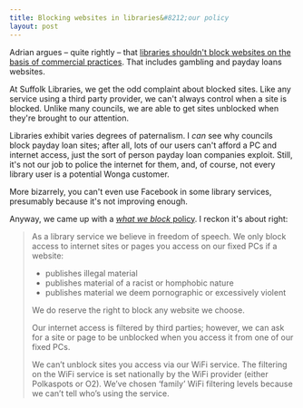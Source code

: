 ```yaml
---
title: Blocking websites in libraries&#8212;our policy
layout: post
---
```


Adrian argues &#8211; quite rightly &#8211; that <a href="https://adrianshort.org/libraries-censorship-payday-loans/">libraries shouldn't block websites on the basis of commercial practices</a>. That includes gambling and payday loans websites.

At Suffolk Libraries, we get the odd complaint about blocked sites. Like any service using a third party provider, we can't always control when a site is blocked. Unlike many councils, we are able to get sites unblocked when they're brought to our attention.

Libraries exhibit varies degrees of paternalism. I _can_ see why councils block payday loan sites; after all, lots of our users can't afford a PC and internet access, just the sort of person payday loan companies exploit. Still, it's not our job to police the internet for them, and, of course, not every library user is a potential Wonga customer.

More bizarrely, you can't even use Facebook in some library services, presumably because it's not improving enough.

Anyway, we came up with a <a href="http://suffolklibraries.co.uk/help/what-we-filter-on-public-pcs-and-our-wifi-service">_what we block_ policy</a>. I reckon it's about right:

<blockquote>

<p>As a library service we believe in freedom of speech. We only block access to internet sites or pages you access on our fixed PCs if a website:</p>

<ul>

<li>publishes illegal material</li>
<li>publishes material of a racist or homphobic nature</li>
<li>publishes material we deem pornographic or excessively violent</li>

</ul>

<p>We do reserve the right to block any website we choose.</p>

<p>Our internet access is filtered by third parties; however, we can ask for a site or page to be unblocked when you access it from one of our fixed PCs.</p>

<p>We can’t unblock sites you access via our WiFi service. The filtering on the WiFi service is set nationally by the WiFi provider (either Polkaspots or O2). We’ve chosen ‘family’ WiFi filtering levels because we can’t tell who’s using the service.</p>

</blockquote>
